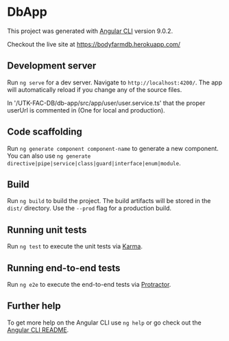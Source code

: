 # DbApp

This project was generated with [Angular CLI](https://github.com/angular/angular-cli) version 9.0.2.

Checkout the live site at https://bodyfarmdb.herokuapp.com/

## Development server

Run `ng serve` for a dev server. Navigate to `http://localhost:4200/`. The app will automatically reload if you change any of the source files.

In '/UTK-FAC-DB/db-app/src/app/user/user.service.ts' that the proper userUrl is commented in (One for local and production).

## Code scaffolding

Run `ng generate component component-name` to generate a new component. You can also use `ng generate directive|pipe|service|class|guard|interface|enum|module`.

## Build

Run `ng build` to build the project. The build artifacts will be stored in the `dist/` directory. Use the `--prod` flag for a production build.

## Running unit tests

Run `ng test` to execute the unit tests via [Karma](https://karma-runner.github.io).

## Running end-to-end tests

Run `ng e2e` to execute the end-to-end tests via [Protractor](http://www.protractortest.org/).

## Further help

To get more help on the Angular CLI use `ng help` or go check out the [Angular CLI README](https://github.com/angular/angular-cli/blob/master/README.md).
